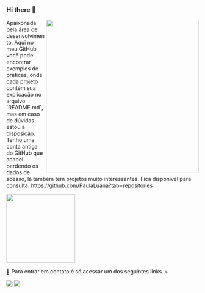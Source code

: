 ### Hi there 👋

<img src="https://raw.githubusercontent.com/MicaelliMedeiros/micaellimedeiros/master/image/computer-illustration.png" min-width="400px" max-width="400px" width="400px" align="right">

<p align="left"> 
 Apaixonada pela área de desenvolvimento. Aqui no meu GitHub você
  pode encontrar exemplos de práticas, onde cada projeto contém sua explicação no arquivo
  `README.md`, mas em caso de dúvidas estou a disposição.
  Tenho uma conta antiga do GitHub que acabei perdendo os dados de acesso, lá também tem projetos muito interessantes.
  Fica disponível para consulta. https://github.com/PaulaLuana?tab=repositories
</p>


<div>
<a href="https://github.com/PaulaLuana2">
<img height="180em" src="[https://github-readme-stats.vercel.app/api/top-langs/?username=PaulaLuana2&layout=compact&langs_count=7](https://github-readme-stats.vercel.app/api?username=SeuNomeDeUsuário&show_icons=true&hide_title=true&count_private=true&hide=prs&theme=tokyonight)]"/>
</a>
</div>

<p align="left">
  💌 Para entrar em contato é só acessar um dos seguintes links. ⤵️
</p>

  
 
<p align="left">
  <a href="https://mail.google.com/mail/u/paulaln09@gmail.com" target="_blank">
  <img src="https://img.shields.io/badge/-Gmail-FF0000?style=flat-square&labelColor=FF0000&logo=gmail&logoColor=white&link= https://mail.google.com/mail/u/paulaln09@gmail.com" /></a>

  <a href="https://www.linkedin.com/in/paulaluana/" target="_blank">
  <img src="https://img.shields.io/badge/-Linkedin-0e76a8?style=flat-square&logo=Linkedin&logoColor=white&link=www.linkedin.com/in/paulaluana/" /></a>


</p> 
